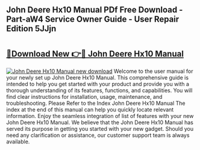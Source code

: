 ## John Deere Hx10 Manual PDf Free Download - Part-aW4 Service Owner Guide - User Repair Edition 5JJjn

# <h2><a href="http://bc88060.oget.top/?id=John+Deere+Hx10+Manual">🔗Download New 👉🔴 John Deere Hx10 Manual</a></h2>

[![John Deere Hx10 Manual new download](https://i.imgur.com/5g1atiW.png)](http://bc88060.oget.top/?id=John+Deere+Hx10+Manual)
Welcome to the user manual for your newly set up John Deere Hx10 Manual. This comprehensive guide is intended to help you get started with your product and provide you with a thorough understanding of its features, functions, and capabilities. You will find clear instructions for installation, usage, maintenance, and troubleshooting. Please Refer to the Index John Deere Hx10 Manual The index at the end of this manual can help you quickly locate relevant information. Enjoy the seamless integration of list of features with your new John Deere Hx10 Manual. We believe that the John Deere Hx10 Manual has served its purpose in getting you started with your new gadget. Should you need any clarification or assistance, our customer support team is always available.
